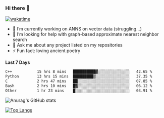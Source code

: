 ### Hi there 👋

[![wakatime](https://wakatime.com/badge/user/8906da98-c623-4aff-ac00-99cb42e09b38.svg)](https://wakatime.com/@8906da98-c623-4aff-ac00-99cb42e09b38)

- 🔭 I’m currently working on ANNS on vector data (struggling...)
- 🤔 I’m looking for help with graph-based approximate nearest neighbor search
- 💬 Ask me about any project listed on my repositories
- ⚡ Fun fact: loving ancient poetry


**Last 7 Days**
<!--START_SECTION:waka-->

```txt
C++           15 hrs 8 mins   ██████████▓░░░░░░░░░░░░░░   42.65 %
Python        13 hrs 15 mins  █████████▒░░░░░░░░░░░░░░░   37.35 %
C             2 hrs 47 mins   ██░░░░░░░░░░░░░░░░░░░░░░░   07.85 %
Bash          2 hrs 10 mins   █▓░░░░░░░░░░░░░░░░░░░░░░░   06.12 %
Other         1 hr 23 mins    █░░░░░░░░░░░░░░░░░░░░░░░░   03.91 %
```

<!--END_SECTION:waka-->

![Anurag's GitHub stats](https://github-readme-stats.vercel.app/api?username=matchyc&count_private=true&show_icons=true&theme=vue)

[![Top Langs](https://github-readme-stats.vercel.app/api/top-langs/?username=matchyc&langs_count=4&&hide=perl,raku,html,javascript,shell,roff,prolog)](https://github.com/anuraghazra/github-readme-stats)

